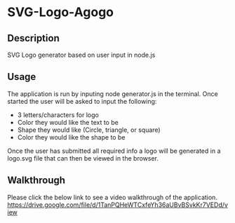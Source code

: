 # SVG-Logo-Agogo
## Description
SVG Logo generator based on user input in node.js 
## Usage
The application is run by inputing node generator.js in the terminal. Once started the user will be asked to input the following:
<ul>
<li>3 letters/characters for logo</li>
<li>Color they would like the text to be</li>
<li>Shape they would like (Circle, triangle, or square)</li>
<li>Color they would like the shape to be</li>
</ul>
Once the user has submitted all required info a logo will be generated in a logo.svg file that can then be viewed in the browser.


## Walkthrough
Please click the below link to see a video walkthrough of the application. 
https://drive.google.com/file/d/1TanPQHeWTCxfeYh36aUBvBSvkKr7VEDd/view

